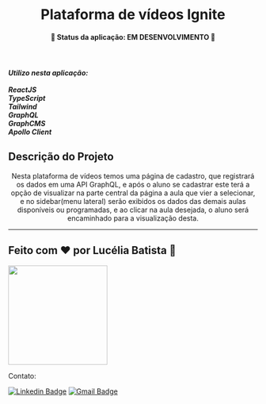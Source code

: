 <h1 align="center">Plataforma de vídeos Ignite</h1>

<h4 align="center"> 
	🚧  Status da aplicação: EM DESENVOLVIMENTO  🚧
</h4>
<br />
<h5>Utilizo nesta aplicação:
<br />
<br />
ReactJS<br />TypeScript<br />Tailwind<br />GraphQL<br />GraphCMS<br />Apollo Client</h5>

## Descrição do Projeto

<p align="center">Nesta plataforma de vídeos temos uma página de cadastro, que registrará os dados em uma API GraphQL, e após o aluno se cadastrar este terá a opção de visualizar na parte central da página a aula que vier a selecionar, e no sidebar(menu lateral) serão exibidos os dados das demais aulas disponíveis ou programadas, e ao clicar na aula desejada, o aluno será encaminhado para a visualização desta. </p>



---

 <h2>Feito com ❤️ por Lucélia Batista 🚀 </h2>
  <img style="heigth: 200px; width: 200px" src="https://avatars.githubusercontent.com/u/86496770?v=4">
 <a href="https://www.linkedin.com/in/luceliabatista/"></a>

Contato:

[![Linkedin Badge](https://img.shields.io/badge/-Lucelia-blue?style=flat-square&logo=Linkedin&logoColor=white&link=https://www.linkedin.com/in/luceliabatista/)](https://www.linkedin.com/in/luceliabatista/)
[![Gmail Badge](https://img.shields.io/badge/-lucelia.dev@gmail.com-c14438?style=flat-square&logo=Gmail&logoColor=white&link=mailto:lucelia.dev@gmail.com)](mailto:lucelia.dev@gmail.com)
